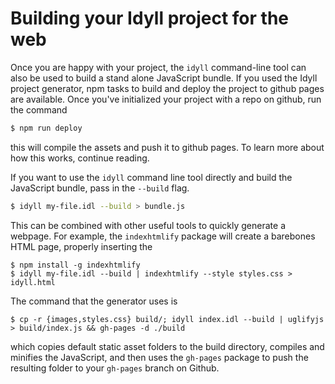 
# Building your Idyll project for the web

Once you are happy with your project, the `idyll` command-line tool can also be used to 
build a stand alone JavaScript bundle. If you used the Idyll project generator, npm tasks
to build and deploy the project to github pages are available. Once you've initialized your 
project with a repo on github, run the command 

```sh
$ npm run deploy
``` 

this will compile the assets and push it to github 
pages. To learn more about how this works, continue reading.

If you want to use the `idyll` command line tool directly and build the JavaScript bundle, pass in
the `--build` flag.

```sh
$ idyll my-file.idl --build > bundle.js
```

This can be combined with other
useful tools to quickly generate a webpage. For example, 
the `indexhtmlify` package will create a barebones HTML page,
properly inserting the 

```
$ npm install -g indexhtmlify
$ idyll my-file.idl --build | indexhtmlify --style styles.css > idyll.html
```

The command that the generator uses is 

```
$ cp -r {images,styles.css} build/; idyll index.idl --build | uglifyjs > build/index.js && gh-pages -d ./build
```

which copies default static asset folders to the build directory, compiles and minifies the JavaScript, and 
then uses the `gh-pages` package to push the resulting folder to your `gh-pages` branch on Github.